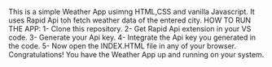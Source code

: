 This is a simple Weather App usimng HTML,CSS and vanilla Javascript. It uses Rapid Api toh fetch weather data of the entered city.
HOW TO RUN THE APP:
1- Clone this repository.
2- Get Rapid Api extension in your VS code.
3- Generate your Api key. 
4- Integrate the Api key you generated in the code.
5- Now open the INDEX.HTML file in any of your browser.
  Congratulations! You have the Weather App up and running on your system.
